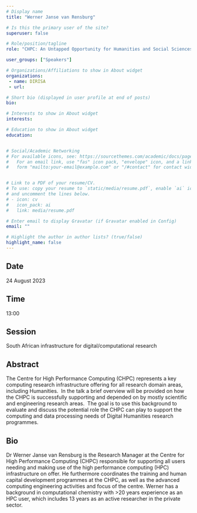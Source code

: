 ```yaml
---
# Display name
title: "Werner Janse van Rensburg"

# Is this the primary user of the site?
superuser: false

# Role/position/tagline
role: "CHPC: An Untapped Opportunity for Humanities and Social Sciences?"

user_groups: ["Speakers"]

# Organizations/Affiliations to show in About widget
organizations:
 - name: DIRISA
 - url: 

# Short bio (displayed in user profile at end of posts)
bio: 

# Interests to show in About widget
interests: 

# Education to show in About widget
education:


# Social/Academic Networking
# For available icons, see: https://sourcethemes.com/academic/docs/page-builder/#icons
#   For an email link, use "fas" icon pack, "envelope" icon, and a link in the
#   form "mailto:your-email@example.com" or "/#contact" for contact widget.


# Link to a PDF of your resume/CV.
# To use: copy your resume to `static/media/resume.pdf`, enable `ai` icons in `params.toml`, 
# and uncomment the lines below.
# - icon: cv
#   icon_pack: ai
#   link: media/resume.pdf

# Enter email to display Gravatar (if Gravatar enabled in Config)
email: ""

# Highlight the author in author lists? (true/false)
highlight_name: false
---
```


## Date

24 August 2023

## Time

13:00

## Session

South African infrastructure for digital/computational research


## Abstract

The Centre for High Performance Computing (CHPC) represents a key computing research infrastructure offering for all research domain areas, including Humanities.  In the talk a brief overview will be provided on how the CHPC is successfully supporting and depended on by mostly scientific and engineering research areas.  The goal is to use this background to evaluate and discuss the potential role the CHPC can play to support the computing and data processing needs of Digital Humanities research programmes.

## Bio

Dr Werner Janse van Rensburg is the Research Manager at the Centre for High Performance Computing (CHPC) responsible for supporting all users needing and making use of the high performance computing (HPC) infrastructure on offer. He furthermore coordinates the training and human capital development programmes at the CHPC, as well as the advanced computing engineering activities and focus of the centre. Werner has a background in computational chemistry with >20 years experience as an HPC user, which includes 13 years as an active researcher in the private sector.